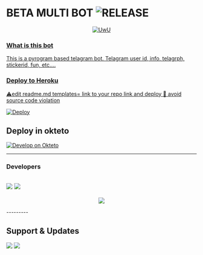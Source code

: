 
# BETA MULTI BOT <img src="https://telegra.ph//file/53b5ad3b2774b8c47a7a6.jpg?color=black&logo=github&logoColor=black&style=social" alt="RELEASE">




<p align="center">
  <a href="https://github.com/Jeolpaul"><img src="http://readme-typing-svg.herokuapp.com?color=00FF00&center=true&vCenter=true&multiline=false&lines=HI!+I+AM+A+MULTI+BOT+WITH+MANY+FEATURES😀;FORK+ME+AND+DEPLOY+NOW😼;SUPPORT+US+BY+GIVING+A+STAR⭐;Developed+By+MR+MKN+AND+JEOL" alt="UwU">
</p>

### What is this bot

This is a pyrogram based telagram bot. Telagram user id, info, telagrph, stickerid, fun, etc....


### Deploy to Heroku

⚠️edit readme.md templates= link to your repo link and deploy  🙏 avoid source code violation 

[![Deploy](https://www.herokucdn.com/deploy/button.svg)](https://heroku.com/deploy?template=https://github.com/Jeolpaul/pyrobotjeol)

## Deploy in okteto
 [![Develop on Okteto](https://okteto.com/develop-okteto.svg)](https://cloud.okteto.com/deploy?repository=https://github.com/Jeolpaul/pyrobotjeol-Bot&vars=[{"name":"BOT_TOKEN","value":"0"}])


---------
### Developers 
<a href="https://t.me/JP_Jeol"><img src="https://img.shields.io/badge/JP%20 JEOL-ReD.svg?style=for-the-badge&logo=Python"></a>
<a href="https://t.me/mr_MKN"><img src="https://img.shields.io/badge/MR%20 MKN-ReD.svg?style=for-the-badge&logo=Python"></a>
---------
<p align="center">
  <a href="https://www.python.org">
    <img src="http://ForTheBadge.com/images/badges/made-with-python.svg">

  </a>
</p>
</p>
---------

</p>

## Support & Updates 
<a href="https://t.me/BETA_BOTSUPPORT"><img src="https://img.shields.io/badge/Join-Group%20Support-blue.svg?style=for-the-badge&logo=Telegram"></a> <a href="https://t.me/BETA_UPDATES"><img src="https://img.shields.io/badge/Join-Updates%20Channel-blue.svg?style=for-the-badge&logo=Telegram"></a>
  


